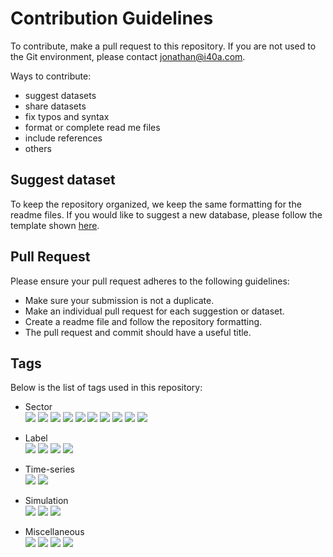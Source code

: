 # Contribution Guidelines
To contribute, make a pull request to this repository. If you are not used to the Git environment, please contact jonathan@i40a.com.

Ways to contribute:
* suggest datasets
* share datasets
* fix typos and syntax
* format or complete read me files
* include references
* others

## Suggest dataset
To keep the repository organized, we keep the same formatting for the readme files. If you would like to suggest a new database, please follow the template shown [here](<datasets/template>).

## Pull Request
Please ensure your pull request adheres to the following guidelines:

* Make sure your submission is not a duplicate.
* Make an individual pull request for each suggestion or dataset.
* Create a readme file and follow the repository formatting.
* The pull request and commit should have a useful title.


## Tags
Below is the list of tags used in this repository:

-  Sector\
  ![](<https://img.shields.io/badge/sector-battery-ff69b4.svg>)
  ![](https://img.shields.io/badge/sector-automotiv-green.svg)
  ![](https://img.shields.io/badge/sector-chemical-red.svg)
  ![](https://img.shields.io/badge/sector-control_loop-darkgreen.svg)
  ![](https://img.shields.io/badge/sector-mechanical-purple.svg)
  ![](https://img.shields.io/badge/sector-oil_and_gas-darkblue.svg)
  ![](https://img.shields.io/badge/sector-control_loop-darkgreen.svg)
  ![](https://img.shields.io/badge/sector-power-lightblue.svg)
  ![](https://img.shields.io/badge/sector-semicon-blue.svg)
  ![](https://img.shields.io/badge/sector-steel-lightgray.svg)

- Label\
  ![](https://img.shields.io/badge/labeled-yes-blue.svg)
  ![](https://img.shields.io/badge/labeled-no-red.svg)
  ![](https://img.shields.io/badge/labeled-implicit-green.svg)
  ![](https://img.shields.io/badge/labeled-meta--only-yellow.svg)

- Time-series\
  ![](https://img.shields.io/badge/time--series-yes-blue.svg)
  ![](https://img.shields.io/badge/time--series-no-red.svg)

- Simulation\
  ![](<https://img.shields.io/badge/simulation-yes-blue.svg>) 
  ![](<https://img.shields.io/badge/simulation-no-red.svg>)
  ![](<https://img.shields.io/badge/simulation-simulated_and_real-green.svg>)   

- Miscellaneous\
  ![](https://img.shields.io/badge/any-gray.svg)
  ![](https://img.shields.io/badge/keywords-gray.svg)
  ![](https://img.shields.io/badge/you-gray.svg)
  ![](https://img.shields.io/badge/want-gray.svg)

